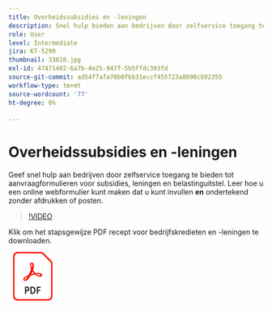 ```yaml
---
title: Overheidssubsidies en -leningen
description: Snel hulp bieden aan bedrijven door zelfservice toegang te bieden tot aanvraagformulieren voor subsidies, leningen en belastinguitstel
role: User
level: Intermediate
jira: KT-5299
thumbnail: 33810.jpg
exl-id: 47471402-6a7b-4e25-947f-5b5ffdc393fd
source-git-commit: ad54f7afa78b0fbb31eccf455723a8890cb92355
workflow-type: tm+mt
source-wordcount: '77'
ht-degree: 0%

---
```


# Overheidssubsidies en -leningen

Geef snel hulp aan bedrijven door zelfservice toegang te bieden tot aanvraagformulieren voor subsidies, leningen en belastinguitstel. Leer hoe u een online webformulier kunt maken dat u kunt invullen **en** ondertekend zonder afdrukken of posten.

>[!VIDEO](https://video.tv.adobe.com/v/33810?quality=12&learn=on&hidetitle=true)

Klik om het stapsgewijze PDF recept voor bedrijfskredieten en -leningen te downloaden.

[![PDF-ontvanger downloaden](../assets/acrobat_PDF_96.png)](../assets/UseCaseRecipe-EN-CreatingWebForms.pdf)
